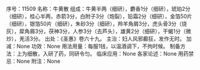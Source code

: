 序号：11509
名称：牛黄散
组成：牛黄半两（细研），麝香1分（细研），琥珀2分（细研），桂心半两，赤箭3分，白附子3分（炮裂），铅霜2分（细研），金箔50片（细研），银箔50片（细研），朱砂3分（细研），羚羊角屑3分，虎头骨3分（烧灰），犀角屑3分，茯神3分，人参3分（去芦头），雄黄2分（细研），干蝎1分（微炒），羌活3分。
出处：《圣惠》卷六十九。
主治：妇人风邪癫狂，发作无时。
加减：None
功效：None
用法用量：每服1钱，以温酒调下，不拘时候。
制备方法：上为细散，入研了药，同研令匀。
临床应用：None
各家论述：None
用药禁忌：None
附注：None
